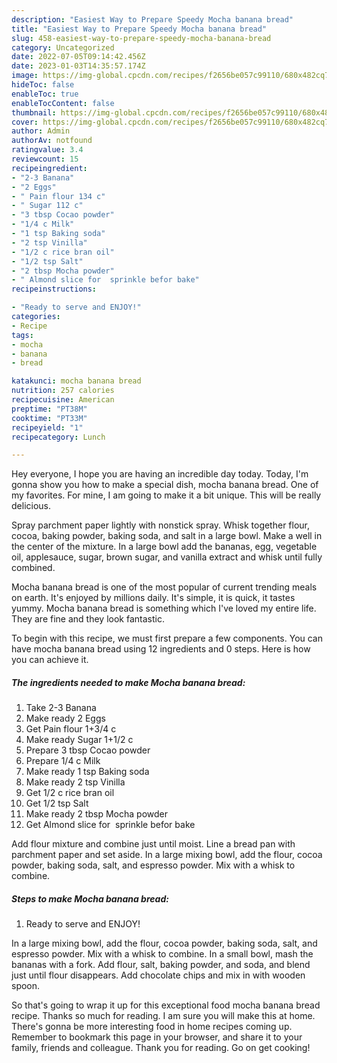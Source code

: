 ```yaml
---
description: "Easiest Way to Prepare Speedy Mocha banana bread"
title: "Easiest Way to Prepare Speedy Mocha banana bread"
slug: 458-easiest-way-to-prepare-speedy-mocha-banana-bread
category: Uncategorized
date: 2022-07-05T09:14:42.456Z
date: 2023-01-03T14:35:57.174Z
image: https://img-global.cpcdn.com/recipes/f2656be057c99110/680x482cq70/mocha-banana-bread-recipe-main-photo.jpg
hideToc: false
enableToc: true
enableTocContent: false
thumbnail: https://img-global.cpcdn.com/recipes/f2656be057c99110/680x482cq70/mocha-banana-bread-recipe-main-photo.jpg
cover: https://img-global.cpcdn.com/recipes/f2656be057c99110/680x482cq70/mocha-banana-bread-recipe-main-photo.jpg
author: Admin
authorAv: notfound
ratingvalue: 3.4
reviewcount: 15
recipeingredient:
- "2-3 Banana"
- "2 Eggs"
- " Pain flour 134 c"
- " Sugar 112 c"
- "3 tbsp Cocao powder"
- "1/4 c Milk"
- "1 tsp Baking soda"
- "2 tsp Vinilla"
- "1/2 c rice bran oil"
- "1/2 tsp Salt"
- "2 tbsp Mocha powder"
- " Almond slice for  sprinkle befor bake"
recipeinstructions:

- "Ready to serve and ENJOY!"
categories:
- Recipe
tags:
- mocha
- banana
- bread

katakunci: mocha banana bread 
nutrition: 257 calories
recipecuisine: American
preptime: "PT38M"
cooktime: "PT33M"
recipeyield: "1"
recipecategory: Lunch

---
```



Hey everyone, I hope you are having an incredible day today. Today, I'm gonna show you how to make a special dish, mocha banana bread. One of my favorites. For mine, I am going to make it a bit unique. This will be really delicious.

Spray parchment paper lightly with nonstick spray. Whisk together flour, cocoa, baking powder, baking soda, and salt in a large bowl. Make a well in the center of the mixture. In a large bowl add the bananas, egg, vegetable oil, applesauce, sugar, brown sugar, and vanilla extract and whisk until fully combined.

Mocha banana bread is one of the most popular of current trending meals on earth. It's enjoyed by millions daily. It's simple, it is quick, it tastes yummy. Mocha banana bread is something which I've loved my entire life. They are fine and they look fantastic.


To begin with this recipe, we must first prepare a few components. You can have mocha banana bread using 12 ingredients and 0 steps. Here is how you can achieve it.

<!--inarticleads1-->

##### The ingredients needed to make Mocha banana bread:

1. Take 2-3 Banana
1. Make ready 2 Eggs
1. Get  Pain flour 1+3/4 c
1. Make ready  Sugar 1+1/2 c
1. Prepare 3 tbsp Cocao powder
1. Prepare 1/4 c Milk
1. Make ready 1 tsp Baking soda
1. Make ready 2 tsp Vinilla
1. Get 1/2 c rice bran oil
1. Get 1/2 tsp Salt
1. Make ready 2 tbsp Mocha powder
1. Get  Almond slice for  sprinkle befor bake


Add flour mixture and combine just until moist. Line a bread pan with parchment paper and set aside. In a large mixing bowl, add the flour, cocoa powder, baking soda, salt, and espresso powder. Mix with a whisk to combine. 

<!--inarticleads2-->

##### Steps to make Mocha banana bread:


1. Ready to serve and ENJOY!

In a large mixing bowl, add the flour, cocoa powder, baking soda, salt, and espresso powder. Mix with a whisk to combine. In a small bowl, mash the bananas with a fork. Add flour, salt, baking powder, and soda, and blend just until flour disappears. Add chocolate chips and mix in with wooden spoon. 

So that's going to wrap it up for this exceptional food mocha banana bread recipe. Thanks so much for reading. I am sure you will make this at home. There's gonna be more interesting food in home recipes coming up. Remember to bookmark this page in your browser, and share it to your family, friends and colleague. Thank you for reading. Go on get cooking!
